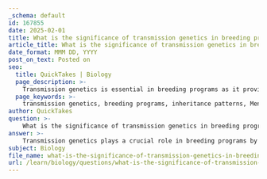 ```yaml
---
_schema: default
id: 167855
date: 2025-02-01
title: What is the significance of transmission genetics in breeding programs?
article_title: What is the significance of transmission genetics in breeding programs?
date_format: MMM DD, YYYY
post_on_text: Posted on
seo:
  title: QuickTakes | Biology
  page_description: >-
    Transmission genetics is essential in breeding programs as it provides insights into inheritance patterns, trait selection, genetic diversity, and the management of genetic diseases, ensuring effective breeding practices.
  page_keywords: >-
    transmission genetics, breeding programs, inheritance patterns, Mendelian genetics, trait selection, gametes, genetic diversity, predicting outcomes, genetic diseases, breeding strategies
author: QuickTakes
question: >-
    What is the significance of transmission genetics in breeding programs?
answer: >-
    Transmission genetics plays a crucial role in breeding programs by providing a framework for understanding how genetic traits are inherited from one generation to the next. Here are several key points that highlight its significance:\n\n1. **Understanding Inheritance Patterns**: Transmission genetics focuses on the principles of inheritance, including Mendelian genetics, which describes how alleles segregate and assort independently during gamete formation. This knowledge allows breeders to predict the likelihood of certain traits appearing in offspring, which is essential for selecting desirable characteristics in breeding programs.\n\n2. **Trait Selection**: By studying how traits are passed down, breeders can make informed decisions about which individuals to mate in order to enhance specific traits. For example, in breeding service dogs, understanding the genetic basis of traits such as temperament, intelligence, and physical abilities can guide the selection of parent dogs that are more likely to produce offspring with those desirable traits.\n\n3. **Role of Gametes**: Transmission genetics emphasizes the importance of gametes (haploid cells) in sexual reproduction. Understanding how gametes contribute to genetic variation is vital for breeding programs, as it allows breeders to manipulate genetic combinations to achieve desired outcomes.\n\n4. **Genetic Diversity**: Breeding programs benefit from the principles of transmission genetics by promoting genetic diversity. This diversity is crucial for the health and resilience of populations, as it can reduce the risk of genetic diseases and improve adaptability to changing environments.\n\n5. **Predicting Outcomes**: Knowledge of transmission genetics enables breeders to use tools such as Punnett squares to predict the genotypes and phenotypes of potential offspring. This predictive capability is essential for planning breeding strategies and achieving specific breeding goals.\n\n6. **Addressing Genetic Diseases**: Understanding the inheritance patterns of genetic diseases is critical in breeding programs, especially in animals and plants. By identifying carriers of genetic disorders, breeders can make informed decisions to avoid mating individuals that may pass on harmful alleles, thereby improving the overall health of the population.\n\nIn summary, transmission genetics is foundational to breeding programs as it provides the necessary understanding of how traits are inherited, enabling breeders to select for desirable characteristics, promote genetic diversity, and mitigate the risk of genetic diseases. This knowledge ultimately leads to more effective and sustainable breeding practices.
subject: Biology
file_name: what-is-the-significance-of-transmission-genetics-in-breeding-programs.md
url: /learn/biology/questions/what-is-the-significance-of-transmission-genetics-in-breeding-programs
---
```


&nbsp;
